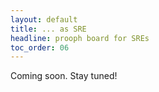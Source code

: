 ```yaml
---
layout: default
title: ... as SRE
headline: prooph board for SREs
toc_order: 06
---
```


Coming soon. Stay tuned!
